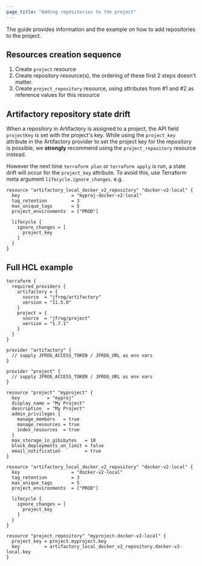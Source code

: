 ```yaml
---
page_title: "Adding repositories to the project"
---
```


The guide provides information and the example on how to add repositories to the project.

## Resources creation sequence

1. Create `project` resource
2. Create repository resource(s), the ordering of these first 2 steps doesn't matter.
3. Create `project_repository` resource, using attributes from #1 and #2 as reference values for this resource

## Artifactory repository state drift

When a repository in Artifactory is assigned to a project, the API field `projectKey` is set with the project's key. While using the `project_key` attribute in the Artifactory provider to set the project key for the repository is possible, we **strongly** recommend using the `project_repository` resource instead.

However the next time `terraform plan` or `terraform apply` is run, a state drift will occur for the `project_key` attribute. To avoid this, use Terraform meta argument `lifecycle.ignore_changes`. e.g.

```hcl
resource "artifactory_local_docker_v2_repository" "docker-v2-local" {
  key                   = "myproj-docker-v2-local"
  tag_retention         = 3
  max_unique_tags       = 5
  project_environments  = ["PROD"]

  lifecycle {
    ignore_changes = [
      project_key
    ]
  }
}
```

## Full HCL example

```hcl
terraform {
  required_providers {
    artifactory = {
      source  = "jfrog/artifactory"
      version = "11.5.0"
    }
    project = {
      source  = "jfrog/project"
      version = "1.7.1"
    }
  }
}

provider "artifactory" {
  // supply JFROG_ACCESS_TOKEN / JFROG_URL as env vars
}

provider "project" {
  // supply JFROG_ACCESS_TOKEN / JFROG_URL as env vars
}

resource "project" "myproject" {
  key          = "myproj"
  display_name = "My Project"
  description  = "My Project"
  admin_privileges {
    manage_members   = true
    manage_resources = true
    index_resources  = true
  }
  max_storage_in_gibibytes   = 10
  block_deployments_on_limit = false
  email_notification         = true
}

resource "artifactory_local_docker_v2_repository" "docker-v2-local" {
  key                   = "docker-v2-local"
  tag_retention         = 3
  max_unique_tags       = 5
  project_environments  = ["PROD"]

  lifecycle {
    ignore_changes = [
      project_key
    ]
  }
}

resource "project_repository" "myproject-docker-v2-local" {
  project_key = project.myproject.key
  key         = artifactory_local_docker_v2_repository.docker-v2-local.key
} 
```
